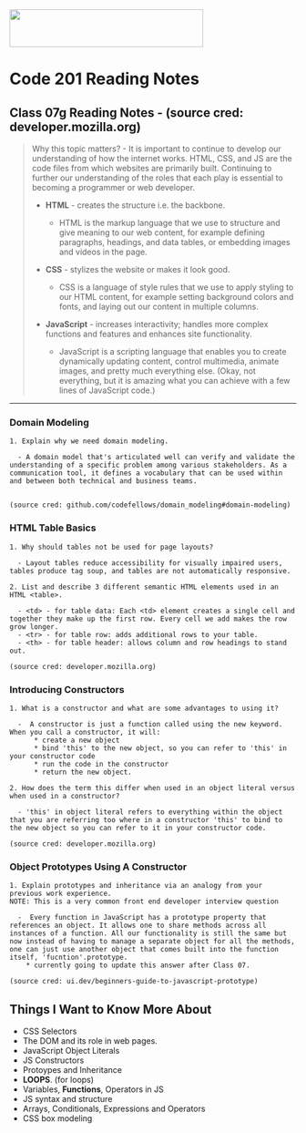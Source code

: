 <img src="https://members-csforall.imgix.net/members/logos/code-fellows-logo-horizontal-2-color-black.png" width="340" height="66">  

# Code 201 Reading Notes

## Class 07g Reading Notes - (source cred: developer.mozilla.org)  

> Why this topic matters? - It is important to continue to develop our understanding of how the internet works. HTML, CSS, and JS are the code files from which websites are primarily built. Continuing to further our understanding of the roles that each play is essential to becoming a programmer or web developer.
>
> - **HTML** - creates the structure i.e. the backbone.
>   - HTML is the markup language that we use to structure and give meaning to our web content, for example defining paragraphs, headings, and data tables, or embedding images and videos in the page.
> - **CSS** - stylizes the website or makes it look good.
>  
>   - CSS is a language of style rules that we use to apply styling to our HTML content, for example setting background colors and fonts, and laying out our content in multiple columns.
> - **JavaScript** - increases interactivity; handles more complex functions and features and enhances site functionality.
>  
>   - JavaScript is a scripting language that enables you to create dynamically updating content, control multimedia, animate images, and pretty much everything else. (Okay, not everything, but it is amazing what you can achieve with a few lines of JavaScript code.)
>  
---
### Domain Modeling

```
1. Explain why we need domain modeling.

  - A domain model that's articulated well can verify and validate the understanding of a specific problem among various stakeholders. As a communication tool, it defines a vocabulary that can be used within and between both technical and business teams.


(source cred: github.com/codefellows/domain_modeling#domain-modeling)  
```
### HTML Table Basics

```
1. Why should tables not be used for page layouts?

  - Layout tables reduce accessibility for visually impaired users, tables produce tag soup, and tables are not automatically responsive.

2. List and describe 3 different semantic HTML elements used in an HTML <table>.

  - <td> - for table data: Each <td> element creates a single cell and together they make up the first row. Every cell we add makes the row grow longer.
  - <tr> - for table row: adds additional rows to your table.
  - <th> - for table header: allows column and row headings to stand out.

(source cred: developer.mozilla.org) 
```

### Introducing Constructors

```
1. What is a constructor and what are some advantages to using it?

  -  A constructor is just a function called using the new keyword. When you call a constructor, it will:
      * create a new object
      * bind 'this' to the new object, so you can refer to 'this' in your constructor code
      * run the code in the constructor
      * return the new object.

2. How does the term this differ when used in an object literal versus when used in a constructor?

  - 'this' in object literal refers to everything within the object that you are referring too where in a constructor 'this' to bind to the new object so you can refer to it in your constructor code.

(source cred: developer.mozilla.org) 
```

### Object Prototypes Using A Constructor

```
1. Explain prototypes and inheritance via an analogy from your previous work experience.
NOTE: This is a very common front end developer interview question

  -  Every function in JavaScript has a prototype property that references an object. It allows one to share methods across all instances of a function. All our functionality is still the same but now instead of having to manage a separate object for all the methods, one can just use another object that comes built into the function itself, 'fucntion'.prototype.
    * currently going to update this answer after Class 07.

(source cred: ui.dev/beginners-guide-to-javascript-prototype)
```  

## Things I Want to Know More About

- CSS Selectors
- The DOM and its role in web pages.
- JavaScript Object Literals
- JS Constructors
- Protoypes and Inheritance
- **LOOPS**. (for loops)
- Variables, **Functions**, Operators in JS
- JS syntax and structure
- Arrays, Conditionals, Expressions and Operators
- CSS box modeling
